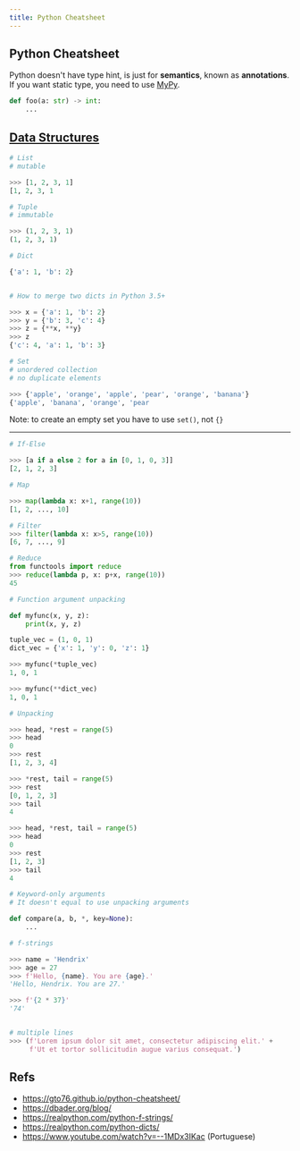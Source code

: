 ```yaml
---
title: Python Cheatsheet
---
```


Python Cheatsheet
-----------------

Python doesn't have type hint, is just for **semantics**, known as **annotations**. If you want static type, you need to use [MyPy](http://mypy-lang.org/).

```python
def foo(a: str) -> int:
    ...
```

## [Data Structures](https://docs.python.org/3.6/tutorial/datastructures.html)

```python
# List
# mutable

>>> [1, 2, 3, 1]
[1, 2, 3, 1
```

```python
# Tuple
# immutable

>>> (1, 2, 3, 1)
(1, 2, 3, 1)
```

```python
# Dict

{'a': 1, 'b': 2}


# How to merge two dicts in Python 3.5+

>>> x = {'a': 1, 'b': 2}
>>> y = {'b': 3, 'c': 4}
>>> z = {**x, **y}
>>> z
{'c': 4, 'a': 1, 'b': 3}
```

```python
# Set
# unordered collection
# no duplicate elements

>>> {'apple', 'orange', 'apple', 'pear', 'orange', 'banana'}
{'apple', 'banana', 'orange', 'pear
```

Note: to create an empty set you have to use `set()`, not `{}`

---

```python
# If-Else

>>> [a if a else 2 for a in [0, 1, 0, 3]]
[2, 1, 2, 3]
```


```python
# Map

>>> map(lambda x: x+1, range(10))
[1, 2, ..., 10]

# Filter
>>> filter(lambda x: x>5, range(10))
[6, 7, ..., 9]

# Reduce
from functools import reduce
>>> reduce(lambda p, x: p+x, range(10))
45
```


```python
# Function argument unpacking

def myfunc(x, y, z):
    print(x, y, z)

tuple_vec = (1, 0, 1)
dict_vec = {'x': 1, 'y': 0, 'z': 1}

>>> myfunc(*tuple_vec)
1, 0, 1

>>> myfunc(**dict_vec)
1, 0, 1
```

```python
# Unpacking

>>> head, *rest = range(5)
>>> head
0
>>> rest
[1, 2, 3, 4]

>>> *rest, tail = range(5)
>>> rest
[0, 1, 2, 3]
>>> tail
4

>>> head, *rest, tail = range(5)
>>> head
0
>>> rest
[1, 2, 3]
>>> tail
4
```

```python
# Keyword-only arguments
# It doesn't equal to use unpacking arguments

def compare(a, b, *, key=None):
    ...
```

```python
# f-strings

>>> name = 'Hendrix'
>>> age = 27
>>> f'Hello, {name}. You are {age}.'
'Hello, Hendrix. You are 27.'

>>> f'{2 * 37}'
'74'


# multiple lines
>>> (f'Lorem ipsum dolor sit amet, consectetur adipiscing elit.' +
     f'Ut et tortor sollicitudin augue varius consequat.')
```

## Refs
- https://gto76.github.io/python-cheatsheet/
- https://dbader.org/blog/
- https://realpython.com/python-f-strings/
- https://realpython.com/python-dicts/
- https://www.youtube.com/watch?v=--1MDx3IKac (Portuguese)
